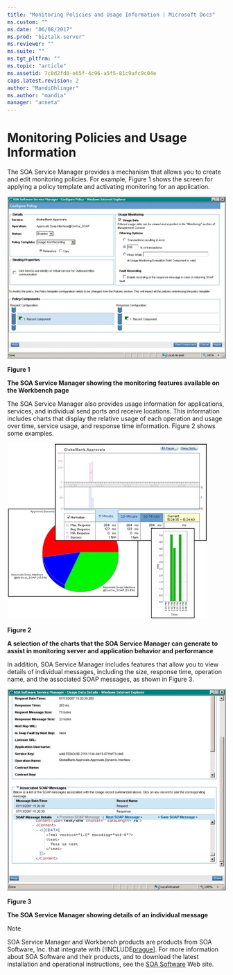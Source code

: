 ```yaml
---
title: "Monitoring Policies and Usage Information | Microsoft Docs"
ms.custom: ""
ms.date: "06/08/2017"
ms.prod: "biztalk-server"
ms.reviewer: ""
ms.suite: ""
ms.tgt_pltfrm: ""
ms.topic: "article"
ms.assetid: 7c0d2fd0-e65f-4c96-a5f5-81c9afc9c04e
caps.latest.revision: 2
author: "MandiOhlinger"
ms.author: "mandia"
manager: "anneta"
---
```

# Monitoring Policies and Usage Information
The SOA Service Manager provides a mechanism that allows you to create and edit monitoring policies. For example, Figure 1 shows the screen for applying a policy template and activating monitoring for an application.  
  
 ![Monitoring Features](../esb-toolkit/media/ch9-monitoringfeatures.jpg "Ch9-MonitoringFeatures")  
  
 **Figure 1**  
  
 **The SOA Service Manager showing the monitoring features available on the Workbench page**  
  
 The SOA Service Manager also provides usage information for applications, services, and individual send ports and receive locations. This information includes charts that display the relative usage of each operation and usage over time, service usage, and response time information. Figure 2 shows some examples.  
  
 ![Monitoring Charts](../esb-toolkit/media/ch9-monitoringcharts.jpg "Ch9-MonitoringCharts")  
  
 **Figure 2**  
  
 **A selection of the charts that the SOA Service Manager can generate to assist in monitoring server and application behavior and performance**  
  
 In addition, SOA Service Manager includes features that allow you to view details of individual messages, including the size, response time, operation name, and the associated SOAP messages, as shown in Figure 3.  
  
 ![Soap Message Details](../esb-toolkit/media/ch9-soapmessagedetails.jpg "Ch9-SoapMessageDetails")  
  
 **Figure 3**  
  
 **The SOA Service Manager showing details of an individual message**  
  
> [!NOTE]
>  SOA Service Manager and Workbench products are products from SOA Software, Inc. that integrate with [!INCLUDE[prague](../includes/prague-md.md)]. For more information about SOA Software and their products, and to download the latest installation and operational instructions, see the [SOA Software](http://go.microsoft.com/fwlink/?LinkId=188559) Web site.